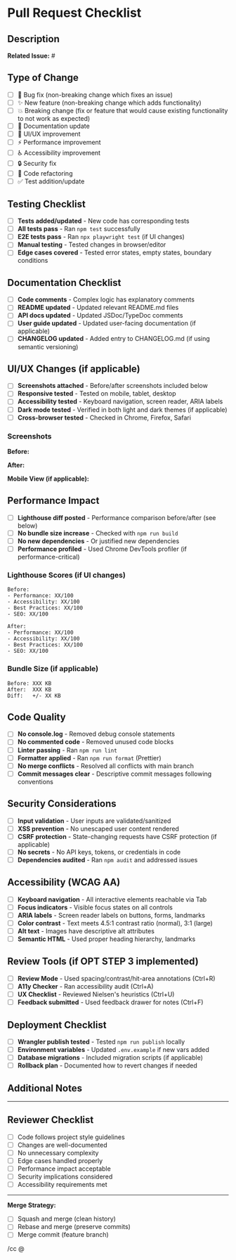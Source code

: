 # Pull Request Checklist

## Description
<!-- Provide a brief description of the changes in this PR -->

**Related Issue:** #<!-- issue number -->

## Type of Change
<!-- Check all that apply -->
- [ ] 🐛 Bug fix (non-breaking change which fixes an issue)
- [ ] ✨ New feature (non-breaking change which adds functionality)
- [ ] 💥 Breaking change (fix or feature that would cause existing functionality to not work as expected)
- [ ] 📝 Documentation update
- [ ] 🎨 UI/UX improvement
- [ ] ⚡ Performance improvement
- [ ] ♿ Accessibility improvement
- [ ] 🔒 Security fix
- [ ] 🧹 Code refactoring
- [ ] ✅ Test addition/update

## Testing Checklist
<!-- All items must be checked before merging -->
- [ ] **Tests added/updated** - New code has corresponding tests
- [ ] **All tests pass** - Ran `npm test` successfully
- [ ] **E2E tests pass** - Ran `npx playwright test` (if UI changes)
- [ ] **Manual testing** - Tested changes in browser/editor
- [ ] **Edge cases covered** - Tested error states, empty states, boundary conditions

## Documentation Checklist
<!-- Check all that apply -->
- [ ] **Code comments** - Complex logic has explanatory comments
- [ ] **README updated** - Updated relevant README.md files
- [ ] **API docs updated** - Updated JSDoc/TypeDoc comments
- [ ] **User guide updated** - Updated user-facing documentation (if applicable)
- [ ] **CHANGELOG updated** - Added entry to CHANGELOG.md (if using semantic versioning)

## UI/UX Changes (if applicable)
<!-- For any visual changes, provide before/after screenshots -->
- [ ] **Screenshots attached** - Before/after screenshots included below
- [ ] **Responsive tested** - Tested on mobile, tablet, desktop
- [ ] **Accessibility tested** - Keyboard navigation, screen reader, ARIA labels
- [ ] **Dark mode tested** - Verified in both light and dark themes (if applicable)
- [ ] **Cross-browser tested** - Checked in Chrome, Firefox, Safari

### Screenshots
<!-- Drag and drop images here -->
**Before:**
<!-- Screenshot of current state -->

**After:**
<!-- Screenshot of new changes -->

**Mobile View (if applicable):**
<!-- Screenshot on mobile device -->

## Performance Impact
<!-- Check all that apply -->
- [ ] **Lighthouse diff posted** - Performance comparison before/after (see below)
- [ ] **No bundle size increase** - Checked with `npm run build`
- [ ] **No new dependencies** - Or justified new dependencies
- [ ] **Performance profiled** - Used Chrome DevTools profiler (if performance-critical)

### Lighthouse Scores (if UI changes)
<!-- Run Lighthouse on changed pages and paste scores -->
```
Before:
- Performance: XX/100
- Accessibility: XX/100
- Best Practices: XX/100
- SEO: XX/100

After:
- Performance: XX/100
- Accessibility: XX/100
- Best Practices: XX/100
- SEO: XX/100
```

### Bundle Size (if applicable)
<!-- Run build and compare sizes -->
```
Before: XXX KB
After:  XXX KB
Diff:   +/- XX KB
```

## Code Quality
<!-- All items should be checked -->
- [ ] **No console.log** - Removed debug console statements
- [ ] **No commented code** - Removed unused code blocks
- [ ] **Linter passing** - Ran `npm run lint`
- [ ] **Formatter applied** - Ran `npm run format` (Prettier)
- [ ] **No merge conflicts** - Resolved all conflicts with main branch
- [ ] **Commit messages clear** - Descriptive commit messages following conventions

## Security Considerations
<!-- Check if you've considered security implications -->
- [ ] **Input validation** - User inputs are validated/sanitized
- [ ] **XSS prevention** - No unescaped user content rendered
- [ ] **CSRF protection** - State-changing requests have CSRF protection (if applicable)
- [ ] **No secrets** - No API keys, tokens, or credentials in code
- [ ] **Dependencies audited** - Ran `npm audit` and addressed issues

## Accessibility (WCAG AA)
<!-- Check if applicable -->
- [ ] **Keyboard navigation** - All interactive elements reachable via Tab
- [ ] **Focus indicators** - Visible focus states on all controls
- [ ] **ARIA labels** - Screen reader labels on buttons, forms, landmarks
- [ ] **Color contrast** - Text meets 4.5:1 contrast ratio (normal), 3:1 (large)
- [ ] **Alt text** - Images have descriptive alt attributes
- [ ] **Semantic HTML** - Used proper heading hierarchy, landmarks

## Review Tools (if OPT STEP 3 implemented)
<!-- Did you use the review tools during development? -->
- [ ] **Review Mode** - Used spacing/contrast/hit-area annotations (Ctrl+R)
- [ ] **A11y Checker** - Ran accessibility audit (Ctrl+A)
- [ ] **UX Checklist** - Reviewed Nielsen's heuristics (Ctrl+U)
- [ ] **Feedback submitted** - Used feedback drawer for notes (Ctrl+F)

## Deployment Checklist
<!-- For changes affecting production -->
- [ ] **Wrangler publish tested** - Tested `npm run publish` locally
- [ ] **Environment variables** - Updated `.env.example` if new vars added
- [ ] **Database migrations** - Included migration scripts (if applicable)
- [ ] **Rollback plan** - Documented how to revert changes if needed

## Additional Notes
<!-- Any extra context, concerns, or discussion points -->

---

## Reviewer Checklist
<!-- For reviewers - do not check as PR author -->
- [ ] Code follows project style guidelines
- [ ] Changes are well-documented
- [ ] No unnecessary complexity
- [ ] Edge cases handled properly
- [ ] Performance impact acceptable
- [ ] Security implications considered
- [ ] Accessibility requirements met

---

**Merge Strategy:**
- [ ] Squash and merge (clean history)
- [ ] Rebase and merge (preserve commits)
- [ ] Merge commit (feature branch)

/cc @<!-- mention relevant team members -->
